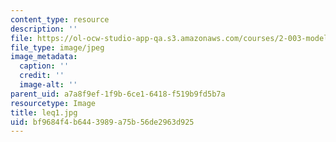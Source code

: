 ```yaml
---
content_type: resource
description: ''
file: https://ol-ocw-studio-app-qa.s3.amazonaws.com/courses/2-003-modeling-dynamics-and-control-i-spring-2005/bf9684f4b6443989a75b56de2963d925_leq1.jpg
file_type: image/jpeg
image_metadata:
  caption: ''
  credit: ''
  image-alt: ''
parent_uid: a7a8f9ef-1f9b-6ce1-6418-f519b9fd5b7a
resourcetype: Image
title: leq1.jpg
uid: bf9684f4-b644-3989-a75b-56de2963d925
---
```

